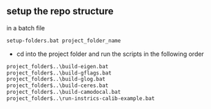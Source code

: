 setup the repo structure
-----
in a batch file 
``` bash
setup-folders.bat project_folder_name
```

- cd into the project folder  and run the scripts in the following order

``` bash
project_folder$..\build-eigen.bat
project_folder$..\build-gflags.bat
project_folder$..\build-glog.bat
project_folder$..\build-ceres.bat
project_folder$..\build-camodocal.bat
project_folder$..\run-instrics-calib-example.bat
``` 
